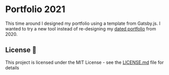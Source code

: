 # Portfolio 2021

This time around I designed my portfolio using a template from Gatsby.js. I wanted to try a new tool instead of re-designing my [dated portfolio](https://github.com/victorzottmann/portfolio-2020) from 2020. 

## License 📄

This project is licensed under the MIT License - see the [LICENSE.md](LICENSE.md) file for details
